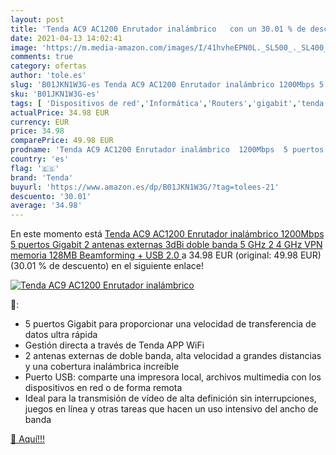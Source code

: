 ```yaml
---
layout: post
title: 'Tenda AC9 AC1200 Enrutador inalámbrico   con un 30.01 % de descuento'
date: 2021-04-13 14:02:41
image: 'https://m.media-amazon.com/images/I/41hvheEPN0L._SL500_._SL400_.jpg'
comments: true
category: ofertas
author: 'tole.es'
slug: 'B01JKN1W3G-es Tenda AC9 AC1200 Enrutador inalámbrico 1200Mbps 5 puertos...'
sku: 'B01JKN1W3G-es'
tags: [ 'Dispositivos de red','Informática','Routers','gigabit','tenda', ]
actualPrice: 34.98 EUR
currency: EUR
price: 34.98
comparePrice: 49.98 EUR
prodname: 'Tenda AC9 AC1200 Enrutador inalámbrico  1200Mbps  5 puertos Gigabit  2 antenas externas 3dBi  doble banda 5 GHz 2 4 GHz  VPN  memoria 128MB  Beamforming +  USB 2.0 '
country: 'es'
flag: '🇪🇸'
brand: 'Tenda'
buyurl: 'https://www.amazon.es/dp/B01JKN1W3G/?tag=tolees-21'
descuento: '30.01'
average: '34.98'
---
```


En este momento está [Tenda AC9 AC1200 Enrutador inalámbrico  1200Mbps  5 puertos Gigabit  2 antenas externas 3dBi  doble banda 5 GHz 2 4 GHz  VPN  memoria 128MB  Beamforming +  USB 2.0 ](https://www.amazon.es/dp/B01JKN1W3G/?tag=tolees-21) a 34.98 EUR (original: 49.98 EUR) (30.01 %  de descuento) en el siguiente enlace!

[![Tenda AC9 AC1200 Enrutador inalámbrico  ](https://m.media-amazon.com/images/I/41hvheEPN0L._SL500_._SL400_.jpg)](https://www.amazon.es/dp/B01JKN1W3G/?tag=tolees-21)

🔎:

- 5 puertos Gigabit para proporcionar una velocidad de transferencia de datos ultra rápida
- Gestión directa a través de Tenda APP WiFi
- 2 antenas externas de doble banda, alta velocidad a grandes distancias y una cobertura inalámbrica increíble
- Puerto USB: comparte una impresora local, archivos multimedia con los dispositivos en red o de forma remota
- Ideal para la transmisión de vídeo de alta definición sin interrupciones, juegos en línea y otras tareas que hacen un uso intensivo del ancho de banda

[🛒 Aquí!!!](https://www.amazon.es/dp/B01JKN1W3G/?tag=tolees-21)
